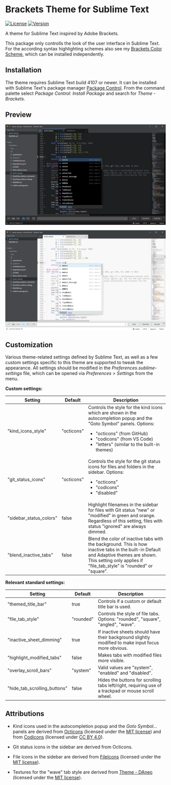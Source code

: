 # Brackets Theme for Sublime Text

[![License](https://img.shields.io/github/license/jwortmann/brackets-theme)](https://github.com/jwortmann/brackets-theme/blob/master/LICENSE)
[![Version](https://img.shields.io/github/v/release/jwortmann/brackets-theme?label=version)](https://github.com/jwortmann/brackets-theme/releases)

A theme for Sublime Text inspired by Adobe Brackets.

This package only controlls the look of the user interface in Sublime Text.
For the according syntax highlighting schemes also see my [Brackets Color Scheme](https://github.com/jwortmann/brackets-color-scheme), which can be installed independently.

## Installation

The theme requires Sublime Text build 4107 or newer.
It can be installed with Sublime Text's package manager [Package Control](https://packagecontrol.io/installation).
From the command palette select *Package Control: Install Package* and search for *Theme - Brackets*.

## Preview

![Preview Dark](img/preview_dark.png)

![Preview Light](img/preview_light.png)

## Customization

Various theme-related settings defined by Sublime Text, as well as a few custom settings specific to this theme are supported to tweak the appearance.
All settings should be modified in the *Preferences.sublime-settings* file, which can be opened via *Preferences > Settings* from the menu.

__Custom settings:__

| Setting | Default | Description |
| ------- | ------- | ----------- |
| "kind_icons_style" | "octicons" | Controls the style for the kind icons which are shown in the autocompletion popup and the "Goto Symbol" panels. Options:<ul><li>"octicons" (from GitHub)</li><li>"codicons" (from VS Code)</li><li>"letters" (similar to the built-in themes)</li></ul> |
| "git_status_icons" | "octicons" | Controls the style for the git status icons for files and folders in the sidebar. Options:<ul><li>"octicons"</li><li>"codicons"</li><li>"disabled"</li> |
| "sidebar_status_colors" | false | Highlight filenames in the sidebar for files with Git status "new" or "modified" in green and orange. Regardless of this setting, files with status "ignored" are always dimmed. |
| "blend_inactive_tabs" | false | Blend the color of inactive tabs with the background. This is how inactive tabs in the built-in Default and Adaptive themes are shown. This setting only applies if "file_tab_style" is "rounded" or "square". |

__Relevant standard settings:__

| Setting | Default | Description |
| ------- | ------- | ----------- |
| "themed_title_bar" | true | Controls if a custom or default title bar is used. |
| "file_tab_style" | "rounded" | Controls the style of file tabs. Options: "rounded", "square", "angled", "wave". |
| "inactive_sheet_dimming" | true | If inactive sheets should have their background slightly modified to make input focus more obvious. |
| "highlight_modified_tabs" | false | Makes tabs with modified files more visible. |
| "overlay_scroll_bars" | "system" | Valid values are "system", "enabled" and "disabled". |
| "hide_tab_scrolling_buttons" | false | Hides the buttons for scrolling tabs left/right, requiring use of a trackpad or mouse scroll wheel. |

## Attributions

* Kind icons used in the autocompletion popup and the *Goto Symbol…* panels are derived from [Octicons](https://github.com/primer/octicons) (licensed under the [MIT license](/licenses/Octicons/LICENSE)) and from [Codicons](https://github.com/microsoft/vscode-codicons) (licensed under [CC BY 4.0](/licenses/Codicons/LICENSE)).

* Git status icons in the sidebar are derived from Octicons.

* File icons in the sidebar are derived from [FileIcons](https://github.com/braver/FileIcons) (licensed under the [MIT license](/licenses/FileIcons/LICENSE)).

* Textures for the "wave" tab style are derived from [Theme - DAneo](https://github.com/SublimeText/Theme-DAneo) (licensed under the [MIT license](/licenses/DAneo/LICENSE)).
